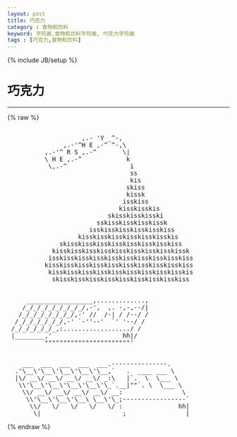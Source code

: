 ```yaml
---
layout: post
title: 巧克力
category : 食物和饮料
keyword: 字符画,食物和饮料字符画, 巧克力字符画
tags : [巧克力,食物和饮料]
---
```

{% include JB/setup %}
# 巧克力
---
{% raw %}
<pre>

                    ,.- &#039;Y _^-,
               ,.-&#039;^H E ,-^ ^-,\
          ,.-&#039;^ R S ,.-^       \|
          \ H E ,.-^            k
           \,.-^                 i
                                 ss
                                 kis
                                skiss
                                kissk
                               isskiss
                              kisskisskis
                           skisskisskisski
                        sskisskisskisskissk
                      isskisskisskisskisskiss
                   kisskisskisskisskisskisskis
              skisskisskisskisskisskisskisskiss
            kisskisskisskisskisskisskisskisskissk
           isskisskisskisskisskisskisskisskisskiss
          kisskisskisskisskisskisskisskisskisskiss
           kisskisskisskisskisskisskisskisskisskis
            skisskisskisskisskisskisskisskisskiss


     __________________,.............,    
    /_/_/_/_/_/_/_/_/,-&#039;,  ,. -,-,--/|
   /_/_/_/_/_/_/_/,-&#039; //  /-| / /--/ /
  /_/_/_/_/_/_/,-&#039; `-&#039;&#039;--&#039;  `&#039; &#039;--/ /
 /_/_/_/_/_/_,:................../ /
 |________,&#039;                   hh|/
          &quot;&quot;&quot;&quot;&quot;&quot;&quot;&quot;&quot;&quot;&quot;&quot;&quot;&quot;&quot;&quot;&quot;&quot;&quot;&quot;&quot;&quot;&quot;&#039;


    ___  ___  ___  ___  ___.---------------.
  .&#039;\__\&#039;\__\&#039;\__\&#039;\__\&#039;\__,`   .  ____ ___ \
  |\/ __\/ __\/ __\/ __\/ _:\   |`.  \  \___ \
   \\&#039;\__\&#039;\__\&#039;\__\&#039;\__\&#039;\_`.__|&quot;&quot;`. \  \___ \
    \\/ __\/ __\/ __\/ __\/ __:                \
     \\&#039;\__\&#039;\__\&#039;\__\ \__\&#039;\_;-----------------`
      \\/   \/   \/   \/   \/ :               hh|
       \|______________________;________________| </pre>
{% endraw %}
